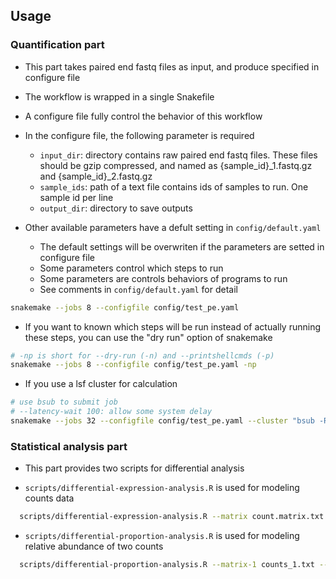 ## Usage

### Quantification part

- This part takes paired end fastq files as input, and produce specified in configure file

- The workflow is wrapped in a single Snakefile 

- A configure file fully control the behavior of this workflow

- In the configure file, the following parameter is required
  - `input_dir`: directory contains raw paired end fastq files. These files should be gzip compressed, and named as {sample_id}_1.fastq.gz and {sample_id}_2.fastq.gz
  - `sample_ids`: path of a text file contains ids of samples to run. One sample id per line
  - `output_dir`: directory to save outputs

- Other available parameters have a defult setting in `config/default.yaml`
  - The default settings will be overwriten if the parameters are setted in configure file
  - Some parameters control which steps to run
  - Some parameters are controls behaviors of programs to run
  - See comments in `config/default.yaml` for detail

```bash
snakemake --jobs 8 --configfile config/test_pe.yaml
```

- If you want to known which steps will be run instead of actually running these steps, you can use the "dry run" option of snakemake

```bash
# -np is short for --dry-run (-n) and --printshellcmds (-p) 
snakemake --jobs 8 --configfile config/test_pe.yaml -np
```

- If you use a lsf cluster for calculation

```bash
# use bsub to submit job 
# --latency-wait 100: allow some system delay
snakemake --jobs 32 --configfile config/test_pe.yaml --cluster "bsub -R span[hosts=1] -q queue_name -n {threads}" --latency-wait 100 
```


### Statistical analysis part

- This part provides two scripts for differential analysis

- `scripts/differential-expression-analysis.R` is used for modeling counts data

```bash
  scripts/differential-expression-analysis.R --matrix count.matrix.txt --label-field label --covariate-fields batch --normalize TMM --output diff.table.txt --metadata metadata.txt --case-label T --control-label N --test edger-glmlrt
```

- `scripts/differential-proportion-analysis.R` is used for modeling relative abundance of two counts

```bash
  scripts/differential-proportion-analysis.R --matrix-1 counts_1.txt --matrix-2 counts_2.txt --metadata metadata.txt --label-field label --covariate-fields batch --case-label T --control-label N --output diff.table.txt --cores 8
```


